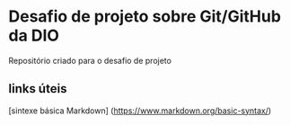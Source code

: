 # Desafio de projeto sobre Git/GitHub da DIO
Repositório criado para o desafio de projeto

## links úteis
[sintexe básica Markdown] (https://www.markdown.org/basic-syntax/)
